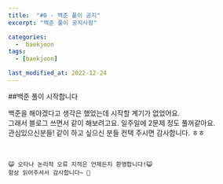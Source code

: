 ```yaml
---
title:  "#0 - 백준 풀이 공지" 
excerpt: "백준 풀이 공지사항"

categories:
  -  baekjoon
tags:
  - [baekjoon]

last_modified_at: 2022-12-24
---
```


##백준 풀이 시작합니다

백준을 해야겠다고 생각은 했었는데 시작할 계기가 없었어요.  
그래서 블로그 쓰면서 같이 해보려고요. 일주일에 2문제 정도 풀꺼같아요.  
관심있으신분들! 같이 하고 싶으신 분들 컨택 주시면 감사합니다. ㅎㅎ  



<br>

    😺 오타나 논리적 오류 지적은 언제든지 환영합니다!😺   
    항상 읽어주셔서 감사합니다~ 🙏
